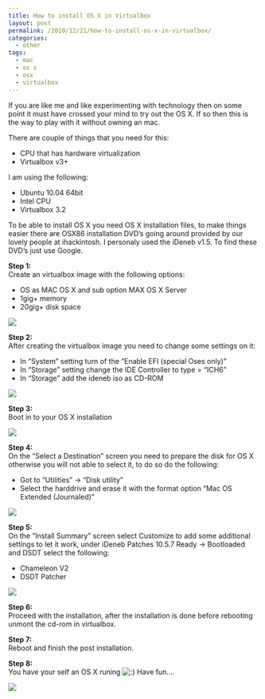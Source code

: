 ```yaml
---
title: How to install OS X in Virtualbox
layout: post
permalink: /2010/12/21/how-to-install-os-x-in-virtualbox/
categories:
  - other
tags:
  - mac
  - os x
  - osx
  - virtualbox
---
```

If you are like me and like experimenting with technology then on some point it must have crossed your mind to try out the OS X. If so then this is the way to play with it without owning an mac.<!--more-->

There are couple of things that you need for this:

  * CPU that has hardware virtualization
  * Virtualbox v3+

I am using the following:

  * Ubuntu 10.04 64bit
  * Intel CPU
  * Virtualbox 3.2

To be able to install OS X you need OS X installation files, to make things easier there are OSX86 installation DVD&#8217;s going around provided by our lovely people at ihackintosh. I personaly used the iDeneb v1.5. To find these DVD&#8217;s just use Google.

**Step 1:**  
Create an virtualbox image with the following options:

  * OS as MAC OS X and sub option MAX OS X Server
  * 1gig+ memory
  * 20gig+ disk space

![][1]

**Step 2:**  
After creating the virtualbox image you need to change some settings on it:

  * In “System” setting turn of the “Enable EFI (special Oses only)”
  * In “Storage” setting change the IDE Controller to type = “ICH6”
  * In “Storage” add the ideneb iso as CD-ROM

![][2]

**Step 3:**  
Boot in to your OS X installation

![][3]

**Step 4:**  
On the &#8220;Select a Destination&#8221; screen you need to prepare the disk for OS X otherwise you will not able to select it, to do so do the following:

  * Got to “Utilities” → “Disk utility”
  * Select the harddrive and erase it with the format option &#8220;Mac OS Extended (Journaled)&#8221;

![][4]

**Step 5:**  
On the &#8220;Install Summary&#8221; screen select Customize to add some additional settings to let it work, under iDeneb Patches 10.5.7 Ready -> Bootloaded and DSDT select the following:

  * Chameleon V2
  * DSDT Patcher

![][5]

**Step 6:**  
Proceed with the installation, after the installation is done before rebooting unmont the cd-rom in virtualbox.

**Step 7:**  
Reboot and finish the post installation.

**Step 8:**  
You have your self an OS X runing <img src='http://blog.coralic.nl/wp-includes/images/smilies/icon_smile.gif' alt=':)' class='wp-smiley' /> Have fun&#8230;.

![][6]

 [1]: http://files.coralic.nl/osxscreens/osx1.png
 [2]: http://files.coralic.nl/osxscreens/osx2.png
 [3]: http://files.coralic.nl/osxscreens/osx3.png
 [4]: http://files.coralic.nl/osxscreens/osx4.png
 [5]: http://files.coralic.nl/osxscreens/osx5.png
 [6]: http://files.coralic.nl/osxscreens/osx6.png